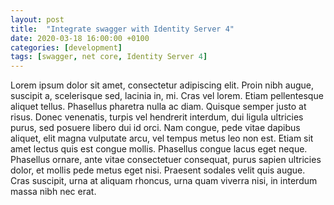 ```yaml
---
layout: post
title:  "Integrate swagger with Identity Server 4"
date: 2020-03-18 16:00:00 +0100
categories: [development]
tags: [swagger, net core, Identity Server 4]
---
```


Lorem ipsum dolor sit amet, consectetur adipiscing elit. Proin nibh augue, suscipit a, scelerisque sed, lacinia in, mi. Cras vel lorem. Etiam pellentesque aliquet tellus. Phasellus pharetra nulla ac diam. Quisque semper justo at risus. Donec venenatis, turpis vel hendrerit interdum, dui ligula ultricies purus, sed posuere libero dui id orci. Nam congue, pede vitae dapibus aliquet, elit magna vulputate arcu, vel tempus metus leo non est. Etiam sit amet lectus quis est congue mollis. Phasellus congue lacus eget neque. Phasellus ornare, ante vitae consectetuer consequat, purus sapien ultricies dolor, et mollis pede metus eget nisi. Praesent sodales velit quis augue. Cras suscipit, urna at aliquam rhoncus, urna quam viverra nisi, in interdum massa nibh nec erat.
